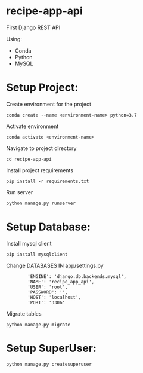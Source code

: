 # recipe-app-api

First Django REST API

Using: 
<ul>
<li>Conda</li>
<li>Python</li>
<li>MySQL</li>
</ul>

<h1>Setup Project:</h1>

Create environment for the project

```
conda create --name <environment-name> python=3.7
```

Activate environment

```
conda activate <environment-name>
```

Navigate to project directory

```
cd recipe-app-api
```

Install project requirements 

```
pip install -r requirements.txt
```

Run server 

```
python manage.py runserver
```

<h1>Setup Database:</h1>

Install mysql client

```
pip install mysqlclient
```

Change DATABASES IN app/settings.py

```
        'ENGINE': 'django.db.backends.mysql',
        'NAME': 'recipe_app_api',
        'USER': 'root',
        'PASSWORD': '',
        'HOST': 'localhost',
        'PORT': '3306'
```

Migrate tables

```
python manage.py migrate
```

<h1>Setup SuperUser:</h1>

```
python manage.py createsuperuser
```
